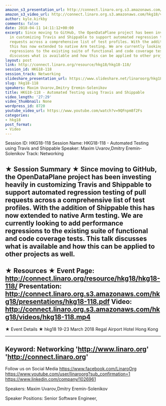 ```yaml
---
amazon_s3_presentation_url: http://connect.linaro.org.s3.amazonaws.com/hkg18/presentations/hkg18-118.pdf
amazon_s3_video_url: http://connect.linaro.org.s3.amazonaws.com/hkg18/videos/hkg18-118.mp4
author: kyle.kirkby
comments: false
date: 2018-04-11 14:11:12+00:00
excerpt: Since moving to GitHub, the OpenDataPlane project has been investing heavily
  in customizing Travis and Shippable to support automated regression testing of pull
  requests across a comprehensive list of test profiles. With the addition of Shippable
  this has now extended to native Arm testing. We are currently looking to add performance
  regressions to the existing suite of functional and code coverage tests. This talk
  discusses what is available and how this can be applied to other projects as well.
layout: post
link: http://connect.linaro.org/resource/hkg18/hkg18-118/
session_id: HKG18-118
session_track: Networking
slideshare_presentation_url: https://www.slideshare.net/linaroorg/hkg18118-automated-testing-using-travis-and-shippable-91264370
slug: hkg18-118
speakers: Maxim Uvarov,Dmitry Eremin-Solenikov
title: HKG18-118 - Automated Testing using Travis and Shippable
video_length: '27:29'
video_thumbnail: None
wordpress_id: 8720
youtube_video_url: https://www.youtube.com/watch?v=9QFnpm8f2Fs
categories:
- hkg18
post_format:
- Video
---
```


Session ID: HKG18-118
Session Name: HKG18-118 - Automated Testing using Travis and Shippable
Speaker: Maxim Uvarov,Dmitry Eremin-Solenikov
Track: Networking


★ Session Summary ★
Since moving to GitHub, the OpenDataPlane project has been investing heavily in customizing Travis and Shippable to support automated regression testing of pull requests across a comprehensive list of test profiles. With the addition of Shippable this has now extended to native Arm testing. We are currently looking to add performance regressions to the existing suite of functional and code coverage tests. This talk discusses what is available and how this can be applied to other projects as well.
---------------------------------------------------
★ Resources ★
Event Page: http://connect.linaro.org/resource/hkg18/hkg18-118/
Presentation: http://connect.linaro.org.s3.amazonaws.com/hkg18/presentations/hkg18-118.pdf
Video: http://connect.linaro.org.s3.amazonaws.com/hkg18/videos/hkg18-118.mp4
 ---------------------------------------------------
★ Event Details ★
hkg18
19-23 March 2018 
Regal Airport Hotel Hong Kong

---------------------------------------------------
Keyword: Networking
'http://www.linaro.org'
'http://connect.linaro.org'
---------------------------------------------------
Follow us on Social Media
https://www.facebook.com/LinaroOrg
https://www.youtube.com/user/linaroorg?sub_confirmation=1
https://www.linkedin.com/company/1026961

Speakers: Maxim Uvarov,Dmitry Eremin-Solenikov

Speaker Positions: Senior Software Engineer,


